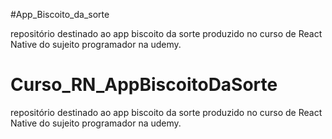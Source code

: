 #App_Biscoito_da_sorte

repositório destinado ao app biscoito da sorte produzido no curso de React Native do sujeito programador na udemy.
# Curso_RN_AppBiscoitoDaSorte

repositório destinado ao app biscoito da sorte produzido no curso de React Native do sujeito programador na udemy.
